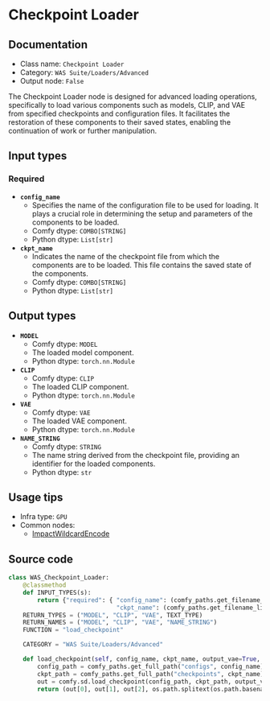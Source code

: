 # Checkpoint Loader
## Documentation
- Class name: `Checkpoint Loader`
- Category: `WAS Suite/Loaders/Advanced`
- Output node: `False`

The Checkpoint Loader node is designed for advanced loading operations, specifically to load various components such as models, CLIP, and VAE from specified checkpoints and configuration files. It facilitates the restoration of these components to their saved states, enabling the continuation of work or further manipulation.
## Input types
### Required
- **`config_name`**
    - Specifies the name of the configuration file to be used for loading. It plays a crucial role in determining the setup and parameters of the components to be loaded.
    - Comfy dtype: `COMBO[STRING]`
    - Python dtype: `List[str]`
- **`ckpt_name`**
    - Indicates the name of the checkpoint file from which the components are to be loaded. This file contains the saved state of the components.
    - Comfy dtype: `COMBO[STRING]`
    - Python dtype: `List[str]`
## Output types
- **`MODEL`**
    - Comfy dtype: `MODEL`
    - The loaded model component.
    - Python dtype: `torch.nn.Module`
- **`CLIP`**
    - Comfy dtype: `CLIP`
    - The loaded CLIP component.
    - Python dtype: `torch.nn.Module`
- **`VAE`**
    - Comfy dtype: `VAE`
    - The loaded VAE component.
    - Python dtype: `torch.nn.Module`
- **`NAME_STRING`**
    - Comfy dtype: `STRING`
    - The name string derived from the checkpoint file, providing an identifier for the loaded components.
    - Python dtype: `str`
## Usage tips
- Infra type: `GPU`
- Common nodes:
    - [ImpactWildcardEncode](../../ComfyUI-Impact-Pack/Nodes/ImpactWildcardEncode.md)



## Source code
```python
class WAS_Checkpoint_Loader:
    @classmethod
    def INPUT_TYPES(s):
        return {"required": { "config_name": (comfy_paths.get_filename_list("configs"), ),
                              "ckpt_name": (comfy_paths.get_filename_list("checkpoints"), )}}
    RETURN_TYPES = ("MODEL", "CLIP", "VAE", TEXT_TYPE)
    RETURN_NAMES = ("MODEL", "CLIP", "VAE", "NAME_STRING")
    FUNCTION = "load_checkpoint"

    CATEGORY = "WAS Suite/Loaders/Advanced"

    def load_checkpoint(self, config_name, ckpt_name, output_vae=True, output_clip=True):
        config_path = comfy_paths.get_full_path("configs", config_name)
        ckpt_path = comfy_paths.get_full_path("checkpoints", ckpt_name)
        out = comfy.sd.load_checkpoint(config_path, ckpt_path, output_vae=True, output_clip=True, embedding_directory=comfy_paths.get_folder_paths("embeddings"))
        return (out[0], out[1], out[2], os.path.splitext(os.path.basename(ckpt_name))[0])

```
